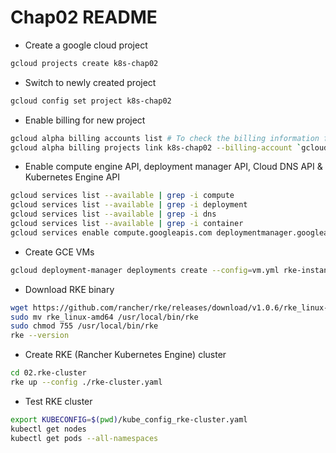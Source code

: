 # Chap02 README

* Create a google cloud project

```bash
gcloud projects create k8s-chap02
```

* Switch to newly created project

```bash
gcloud config set project k8s-chap02
```

* Enable billing for new project

```bash
gcloud alpha billing accounts list # To check the billing information for your google account.
gcloud alpha billing projects link k8s-chap02 --billing-account `gcloud alpha billing accounts list | awk '{print $1}' | sed -n '1!p'`
```

* Enable compute engine API, deployment manager API, Cloud DNS API & Kubernetes Engine API

```bash
gcloud services list --available | grep -i compute
gcloud services list --available | grep -i deployment
gcloud services list --available | grep -i dns
gcloud services list --available | grep -i container
gcloud services enable compute.googleapis.com deploymentmanager.googleapis.com dns.googleapis.com container.googleapis.com
```

* Create GCE VMs

```bash
gcloud deployment-manager deployments create --config=vm.yml rke-instances
```

* Download RKE binary

```bash
wget https://github.com/rancher/rke/releases/download/v1.0.6/rke_linux-amd64
sudo mv rke_linux-amd64 /usr/local/bin/rke
sudo chmod 755 /usr/local/bin/rke
rke --version
```

* Create RKE (Rancher Kubernetes Engine) cluster

```bash
cd 02.rke-cluster
rke up --config ./rke-cluster.yaml
```

* Test RKE cluster

```bash
export KUBECONFIG=$(pwd)/kube_config_rke-cluster.yaml
kubectl get nodes
kubectl get pods --all-namespaces
```

